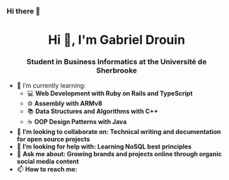 ### Hi there 👋

<h1 align="center">Hi 👋, I'm Gabriel Drouin</h1>
<h3 align="center">Student in Business Informatics at the Université de Sherbrooke</h3>

<ul class="roman">
 <!--<li>🔭 I’m currently working on: ...</li>-->
 <!--<li>🎥 I’m currently building ...</li>-->
 <!--<li>😄 Pronouns ...</li>-->
 <!--<li>⚡ Fun fact ...</li>-->
 <li>🌱 I’m currently learning:
 <ul class="square">
  <li>💻 <b>Web Development with Ruby on Rails and TypeScript</b></li>
  <li>⚙️ <b>Assembly with ARMv8</b></li>
  <li>📚 <b>Data Structures and Algorithms with C++</b></li>
  <li>☕️ <b>OOP Design Patterns with Java</b></li>
 </ul>
 </li>
 <li>👯 <b>I’m looking to collaborate on: Technical writing and documentation for open source projects</b></li>
 <li>🤔 <b>I’m looking for help with: Learning NoSQL best principles</b></li>
 <li>💬 <b>Ask me about: Growing brands and projects online through organic social media content</b></li>
 <li>📫 <b>How to reach me: <a href="https://www.linkedin.com/in/gabrieldrouin/>**🔗 LinkedIn</a></b></li>
</ul>
